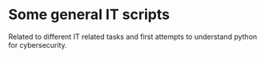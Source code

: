 # Some general IT scripts

Related to different IT related tasks and first attempts to understand python for cybersecurity.

